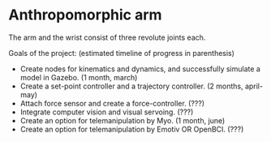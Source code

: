 # Anthropomorphic arm

The arm and the wrist consist of three revolute joints each.

 Goals of the project: (estimated timeline of progress in parenthesis)
 - Create nodes for kinematics and dynamics, and successfully simulate a model in Gazebo. (1 month, march)
 - Create a set-point controller and a trajectory controller. (2 months, april-may)
 - Attach force sensor and create a force-controller. (???)
 - Integrate computer vision and visual servoing. (???)
 - Create an option for telemanipulation by Myo. (1 month, june)
 - Create an option for telemanipulation by Emotiv OR OpenBCI. (???)
